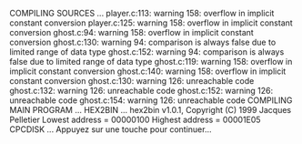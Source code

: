 COMPILING SOURCES ...
player.c:113: warning 158: overflow in implicit constant conversion
player.c:125: warning 158: overflow in implicit constant conversion
ghost.c:94: warning 158: overflow in implicit constant conversion
ghost.c:130: warning 94: comparison is always false due to limited range of data
 type
ghost.c:152: warning 94: comparison is always false due to limited range of data
 type
ghost.c:119: warning 158: overflow in implicit constant conversion
ghost.c:140: warning 158: overflow in implicit constant conversion
ghost.c:130: warning 126: unreachable code
ghost.c:132: warning 126: unreachable code
ghost.c:152: warning 126: unreachable code
ghost.c:154: warning 126: unreachable code
COMPILING MAIN PROGRAM ...
HEX2BIN ...
hex2bin v1.0.1, Copyright (C) 1999 Jacques Pelletier
Lowest address = 00000100
Highest address = 00001E05
CPCDISK ...
Appuyez sur une touche pour continuer...